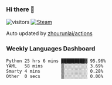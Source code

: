 ### Hi there 👋

![visitors](https://visitor-badge.glitch.me/badge?page_id=zhourunlai)
[![Steam](https://img.shields.io/badge/dynamic/json?label=Steam&query=%24.data.totalSubs&url=https%3A%2F%2Fapi.spencerwoo.com%2Fsubstats%2F%3Fsource%3DsteamGames%26queryKey%3D76561198285156854&suffix=%20Games&logo=steam&labelColor=134375&color=0b1a37&longCache=true)](http://steamcommunity.com/profiles/76561198285156854)

Auto updated by <a href="https://github.com/zhourunlai/zhourunlai/actions" target="_blank">zhourunlai/actions</a>

### Weekly Languages Dashboard

<!--PART:wakatime-->
```text
Python 25 hrs 6 mins █████████▓ 95.96%
YAML   58 mins       ▒░░░░░░░░░ 3.69%
Smarty 4 mins        ▒░░░░░░░░░ 0.28%
Other  0 secs        ▒░░░░░░░░░ 0.06%
```
<!--PART:wakatime-->
